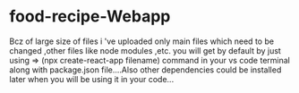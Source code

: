 # food-recipe-Webapp
Bcz of large size of files i 've uploaded only main files which need to be changed ,other files like node modules ,etc. you will get by default by just using => (npx create-react-app filename) command in your vs code terminal along with package.json file....Also other dependencies could be installed later when you will be using it in your code...

